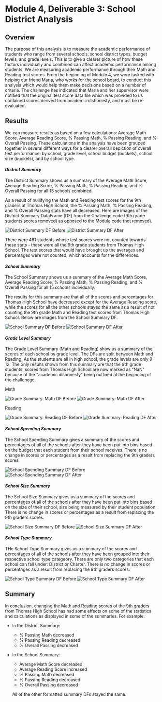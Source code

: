# Module 4, Deliverable 3: School District Analysis

## Overview
The purpose of this analysis is to measure the academic performance of students who range from several schools, school district types, budget levels, and grade levels. This is to give a clearer picture of how these factors individually and combined can affect academic performance among students. We are measuring academic performance through their Math and Reading test scores. From the beginning of Module 4, we were tasked with helping our friend Maria, who works for the school board, to conduct this analysis which would help them make decisions based on a number of criteria. The challenge has indicated that Maria and her supervisor were notified that the original test score data file which was provided to us contained scores derived from academic dishonesty, and must be re-evaluated.

## Results
We can measure results as based on a few calculations: Average Math Score, Average Reading Score, % Passing Math,	% Passing Reading, and % Overall Passing. These calculations in the analysis have been grouped together in several different ways for a clearer overall depiction of overall test performance: by school, grade level, school budget (buckets), school size (buckets), and by school type.

#### _District Summary_
The District Summary shows us a summary of the Average Math Score, Average Reading Score, % Passing Math,	% Passing Reading, and % Overall Passing for all 15 schools combined.

As a result of nullifying the Math and Reading test scores for the 9th graders at Thomas High School, the % Passing Math,	% Passing Reading, and % Overall Passing stats have all decreased. Here are images of the District Summary DataFrame (DF) from the Challenge code (9th grade students scores removed) as opposed to the Module code (not removed).

![District Summary DF Before](Resources/district_summary_old.png)
![District Summary DF After](Resources/district_summary.png)

There were 461 students whose test scores were not counted towards these stats - these were all the 9th grade students from Thomas High School. The test scores that would have brought up the averages and percentages were not counted, which accounts for the differences.

#### _School Summary_
The School Summary shows us a summary of the Average Math Score, Average Reading Score, % Passing Math,	% Passing Reading, and % Overall Passing for all 15 schools individually.

The results for this summary are that all of the scores and percentages for Thomas High School have decreased except for the Average Reading score, while the scores for all the other schools stayed the same as a result of not counting the 9th grade Math and Reading test scores from Thomas High School. Below are images from the School Summary DF.

![School Summary DF Before](Resources/school_summary_old.png)
![School Summary DF After](Resources/school_summary.png)

#### _Grade Level Summary_
The Grade Level Summary (Math and Reading) show us a summary of the scores of each school by grade level. The DFs are split between Math and Reading. As the students are all in high school, the grade levels are only 9-12. The only results shown from this summary are that the 9th grade students' scores from Thomas High School are now marked as "NaN" because of the "academic dishonesty" being outlined at the beginning of the challenege.

Math

![Grade Summary: Math DF Before](Resources/grade_summary_math_old.png)
![Grade Summary: Math DF After](Resources/grade_summary_math.png)

Reading

![Grade Summary: Reading DF Before](Resources/grade_summary_reading_old.png)
![Grade Summary: Reading DF After](Resources/grade_summary_reading.png)


#### _School Spending Summary_
The School Spending Summary gives a summary of the scores and percentages of all of the schools after they have been put into bins based on the budget that each student from their school receives. There is no change in scores or percentages as a result from replacing the 9th graders scores.

![School Spending Summary DF Before](Resources/spending_summary_old.png)
![School Spending Summary DF After](Resources/spending_summary.png)

#### _School Size Summary_
The School Size Summary gives us a summary of the scores and percentages of all of the schools after they have been put into bins based on the size of their school, size being measured by their student population. There is no change in scores or percentages as a result from replacing the 9th graders scores.

![School Size Summary DF Before](Resources/size_summary_old.png)
![School Size Summary DF After](Resources/size_summary.png)

#### _School Type Summary_
THe School Type Summary gives us a summary of the scores and percentages of all of the schools after they have been grouped into their respective school type categeory. There are only two categories that each school can fall under: District or Charter. There is no change in scores or percentages as a result from replacing the 9th graders scores.

![School Type Summary DF Before](Resources/type_summary_old.png)
![School Type Summary DF After](Resources/type_summary.png)


## Summary
In conclusion, changing the Math and Reading scores of the 9th graders from Thomas High School has had some effects on some of the statistics and calculations as displayed in some of the summaries. For example:
 
- In the District Summary:
  - % Passing Math decreased
  - % Passing Reading decreased
  - % Overall Passing decreased
- In the School Summary:
  - Average Math Score decreased
  - Average Reading Score increased
  - % Passing Math decreased
  - % Passing Reading decreased
  - % Overall Passing decreased
  
  All of the other formatted summary DFs stayed the same.

